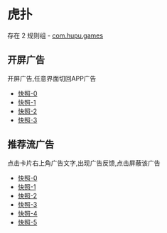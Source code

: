 # 虎扑

存在 2 规则组 - [com.hupu.games](/src/apps/com.hupu.games.ts)

## 开屏广告

开屏广告,任意界面切回APP广告

- [快照-0](https://i.gkd.li/import/12509060)
- [快照-1](https://i.gkd.li/import/12510962)
- [快照-2](https://i.gkd.li/import/12567546)
- [快照-3](https://i.gkd.li/import/12567546)

## 推荐流广告

点击卡片右上角广告文字,出现广告反馈,点击屏蔽该广告

- [快照-0](https://i.gkd.li/import/12511005)
- [快照-1](https://i.gkd.li/import/13258026)
- [快照-2](https://i.gkd.li/import/13259692)
- [快照-3](https://i.gkd.li/import/12511010)
- [快照-4](https://i.gkd.li/import/12534848)
- [快照-5](https://i.gkd.li/import/13259699)
